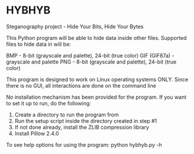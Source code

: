 HYBHYB
======

Steganography project - Hide Your Bits, Hide Your Bytes

This Python program will be able to hide data inside other files. Supported files to hide data in will be:

BMP - 8-bit (grayscale and palette), 24-bit (true color)
GIF (GIF87a) - grayscale and palette
PNG - 8-bit (grayscale and palette), 24-bit (true color)

This program is designed to work on Linux operating systems ONLY. Since there is no GUI, all interactions are done on the command line

No installation mechanism has been provided for the program. If you want to set it up to run, do the following:

1. Create a directory to run the program from
2. Run the setup script inside the directory created in step #1
3. If not done already, install the ZLIB compression library 
4. Install Pillow 2.4.0

To see help options for using the program:
python hybhyb.py -h
